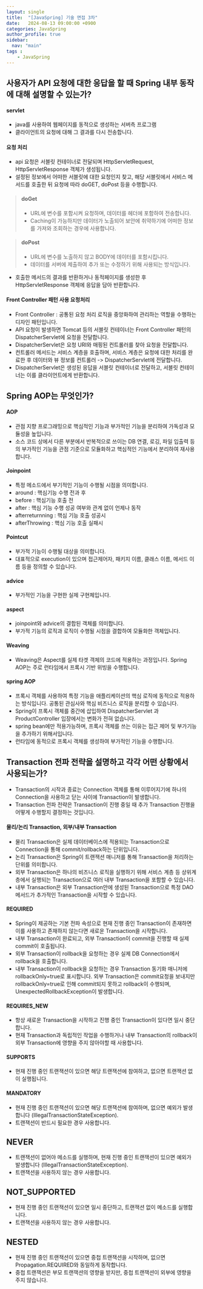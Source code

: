 ```yaml
---
layout: single
title:  "[JavaSpring] 기술 면접 3차"
date:   2024-08-13 09:00:00 +0900
categories: JavaSpring
author_profile: true
sidebar:
  nav: "main"
tags : 
    - JavaSpring
---
```


## 사용자가 API 요청에 대한 응답을 할 때 Spring 내부 동작에 대해 설명할 수 있는가?

#### servlet
- java를 사용하여 웹페이지를 동적으로 생성하는 서버측 프로그램
- 클라이언트의 요청에 대해 그 결과를 다시 전송합니다.

#### 요청 처리
- api 요청은 서블릿 컨테이너로 전달되며 HttpServletRequest, HttpServletResponse 객체가 생성됩니다.
- 설정된 정보에서 어떠한 서블릿에 대한 요청인지 찾고, 해당 서블릿에서 서비스 메서드를 호출한 뒤 요청에 따라 doGET, doPost 등을 수행합니다.

> #### doGet
> - URL에 변수를 포함시켜 요청하며, 데이터를 헤더에 포함하여 전송합니다.
> - Caching이 가능하지만 데이터가 노출되어 보안에 취약하기에 어떠한 정보를 가져와 조회하는 경우에 사용합니다.

> #### doPost
> - URL에 변수를 노출하지 않고 BODY에 데이터를 포함시킵니다.
> - 데이터를 서버에 제출하여 추가 또는 수정하기 위해 사용되는 방식입니다.

- 호출한 메서드의 결과를 반환하거나 동적페이지를 생성한 후 HttpServletResponse 객체에 응답을 담아 반환합니다.

#### Front Controller 패턴 사용 요청처리
- Front Controller : 공통된 요청 처리 로직을 중앙화하여 관리하는 역할을 수행하는 디자인 패턴입니다.
- API 요청이 발생하면 Tomcat 등의 서블릿 컨테이너는 Front Controller 패턴의 DispatcherServlet에 요청을 전달합니다.
- DispatcherServlet은 요청 URI와 매핑된 컨트롤러를 찾아 요청을 전달합니다.
- 컨트롤러 메서드는 서비스 계층을 호출하며, 서비스 계층은 요청에 대한 처리를 완료한 후 데이터와 뷰 정보를 컨트롤러 -> DispatcherServlet에 전달합니다.
- DispatcherServlet은 생성된 응답을 서블릿 컨테이너로 전달하고, 서블릿 컨테이너는 이를 클라이언트에게 반환합니다.

## Spring AOP는 무엇인가?

#### AOP
- 관점 지향 프로그래밍으로 핵심적인 기능과 부가적인 기능을 분리하여 가독성과 모듈성을 높입니다.
- 소스 코드 상에서 다른 부분에서 반복적으로 쓰이는 DB 연결, 로깅, 파일 입출력 등의 부가적인 기능을 관점 기준으로 모듈화하고 핵심적인 기능에서 분리하여 재사용합니다.

#### Joinpoint
- 특정 메소드에서 부기적인 기능이 수행될 시점을 의미합니다.
- around : 핵심기능 수행 전과 후
- before : 핵심기능 호출 전
- after : 핵심 기능 수행 성공 여부와 관계 없이 언제나 동작
- afterreturnning : 핵심 기능 호출 성공시
- afterThrowing : 핵심 기능 호출 실패시

#### Pointcut
- 부가적 기능이 수행될 대상을 의미합니다.
- 대표적으로 execution이 있으며 접근제어자, 패키지 이름, 클래스 이름, 메서드 이름 등을 정의할 수 있습니다.

#### advice
- 부가적인 기능을 구현한 실제 구현체입니다.

#### aspect
- joinpoint와 advice의 결합된 객체를 의미합니다.
- 부가적 기능의 로직과 로직이 수행될 시점을 결합하여 모듈화한 객체입니다.

#### Weaving
- Weaving은 Aspect를 실제 타겟 객체의 코드에 적용하는 과정입니다. Spring AOP는 주로 런타임에서 프록시 기반 위빙을 수행합니다.

#### spring AOP
- 프록시 객체를 사용하여 특정 기능을 애플리케이션의 핵심 로직에 동적으로 적용하는 방식입니다. 공통된 관심사와 핵심 비즈니스 로직을 분리할 수 있습니다.
- Spring이 프록시 객체를 중간에 삽입하여 DispatcherServlet 과 ProductController 입장에서는 변화가 전혀 없습니다.
- spring bean에만 적용가능하며, 프록시 객체를 쓰는 이유는 접근 제어 및 부가기능을 추가하기 위해서입니다.
- 런타임에 동적으로 프록시 객체를 생성하여 부가적인 기능을 수행합니다.

## Transaction 전파 전략을 설명하고 각각 어떤 상황에서 사용되는가?
- Transaction의 시작과 종료는 Connection 객체를 통해 이루어지기에 하나의 Connection을 사용하고 닫는 사이에 Transaction이 발생합니다.
- Transaction 전파 전략은 Transaction이 진행 중일 때 추가 Transaction 진행을 어떻게 수행할지 결정하는 것입니다.

#### 물리/논리 Transaction, 외부/내부 Transaction
- 물리 Transaction은 실제 데이터베이스에 적용되는 Transaction으로 Connection을 통해 commit/rollback하는 단위입니다.
- 논리 Transaction은 Spring이 트랜잭션 매니저를 통해 Transaction을 처리하는 단위를 의미합니다.
- 외부 Transaction은 하나의 비즈니스 로직을 실행하기 위해 서비스 계층 등 상위계층에서 실행되는 Transaction으로 여러 내부 Transaction을 포함할 수 있습니다.
- 내부 Transaction은 외부 Transaction안에 생성된 Transaction으로 특정 DAO 메서드가 추가적인 Transaction을 시작할 수 있습니다.

#### REQUIRED
- Spring이 제공하는 기본 전파 속성으로 현재 진행 중인 Transaction이 존재하면 이를 사용하고 존재하지 않는다면 새로운 Transaction을 시작합니다.
- 내부 Transaction이 완료되고, 외부 Transaction이 commit을 진행할 때 실제 commit이 호출됩니다.
- 외부 Transaction이 rollback을 요청하는 경우 실제 DB Connection에서 rollback을 호출합니다.
- 내부 Transaction이 rollback을 요청하는 경우 Transaction 동기화 매니저에 rollbackOnly=true로 표시합니다. 외부 Transaction은 commit요청을 보내지만 rollbackOnly=true로 인해 commit되지 못하고 rollback이 수행되며,  UnexpectedRollbackException이 발생합니다.

#### REQUIRES_NEW
- 항상 새로운 Transaction을 시작하고 진행 중인 Transaction이 있다면 일시 중단합니다.
- 현재 Transaction과 독립적인 작업을 수행하거나 내부 Transaction의 rollback이 외부 Transaction에 영향을 주지 않아야할 때 사용합니다.

#### SUPPORTS
- 현재 진행 중인 트랜잭션이 있으면 해당 트랜잭션에 참여하고, 없으면 트랜잭션 없이 실행됩니다.

#### MANDATORY
- 현재 진행 중인 트랜잭션이 있으면 해당 트랜잭션에 참여하며, 없으면 예외가 발생합니다 (IllegalTransactionStateException).
- 트랜잭션이 반드시 필요한 경우 사용합니다.

## NEVER
- 트랜잭션이 없어야 메소드를 실행하며, 현재 진행 중인 트랜잭션이 있으면 예외가 발생합니다 (IllegalTransactionStateException).
- 트랜잭션을 사용하지 않는 경우 사용합니다.

## NOT_SUPPORTED
- 현재 진행 중인 트랜잭션이 있으면 일시 중단하고, 트랜잭션 없이 메소드를 실행합니다.
- 트랜잭션을 사용하지 않는 경우 사용합니다.

## NESTED
- 현재 진행 중인 트랜잭션이 있으면 중첩 트랜잭션을 시작하며, 없으면 Propagation.REQUIRED와 동일하게 동작합니다. 
- 중첩 트랜잭션은 부모 트랜잭션의 영향을 받지만, 중첩 트랜잭션이 외부에 영향을 주지 않습니다.
